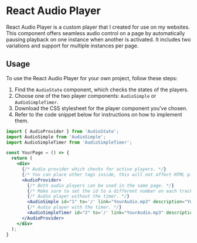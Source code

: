# React Audio Player

React Audio Player is a custom player that I created for use on my websites. This component offers seamless audio control on a page by automatically pausing playback on one instance when another is activated. It includes two variations and support for multiple instances per page.

## Usage

To use the React Audio Player for your own project, follow these steps:

1. Find the `AudioState` component, which checks the states of the players.
2. Choose one of the two player components: `AudioSimple` or `AudioSimpleTimer`.
3. Download the CSS stylesheet for the player component you've chosen.
4. Refer to the code snippet below for instructions on how to implement them.

```jsx
import { AudioProvider } from 'AudioState';
import AudioSimple from 'AudioSimple';
import AudioSimpleTimer from 'AudioSimpleTimer';

const YourPage = () => {
  return (
    <div>
      {/* Audio provider which checks for active players. */}
      {/* You can place other tags inside, this will not affect HTML placement or style. */}
      <AudioProvider>
        {/* Both audio players can be used in the same page. */}
        {/* Make sure to set the id to a different number on each track so the provider can keep track of them. */}
        {/* Audio player without the timer. */}
        <AudioSimple id="1" to='/' link="YourAudio.mp3" description="Your description." />
        {/* Audio player with the timer. */}
        <AudioSimpleTimer id="2" to='/' link="YourAudio.mp3" description="Your description." />
      </AudioProvider>
    </div>
  );
}

